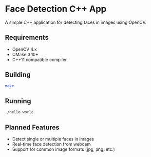# Face Detection C++ App

A simple C++ application for detecting faces in images using OpenCV.

## Requirements

- OpenCV 4.x
- CMake 3.10+
- C++11 compatible compiler

## Building

```bash
make
```

## Running

```bash
./hello_world
```

## Planned Features

- Detect single or multiple faces in images
- Real-time face detection from webcam
- Support for common image formats (jpg, png, etc.)
